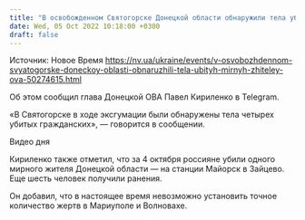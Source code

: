 ```yaml
---
title: "В освобожденном Святогорске Донецкой области обнаружили тела убитых мирных жителей — ОВА"
date: Wed, 05 Oct 2022 10:18:00 +0300
draft: false
---
```

Источник: Новое Время https://nv.ua/ukraine/events/v-osvobozhdennom-svyatogorske-doneckoy-oblasti-obnaruzhili-tela-ubityh-mirnyh-zhiteley-ova-50274615.html


Об этом сообщил глава Донецкой ОВА Павел Кириленко в Telegram.

«В Святогорске в ходе эксгумации были обнаружены тела четырех убитых гражданских», — говорится в сообщении.

 Видео дня   

 Кириленко также отметил, что за 4 октября россияне убили одного мирного жителя Донецкой области — на станции Майорск в Зайцево. Еще шесть человек получили ранения.

Он добавил, что в настоящее время невозможно установить точное количество жертв в Мариуполе и Волновахе.
